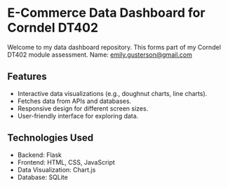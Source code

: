 # E-Commerce Data Dashboard for Corndel DT402

Welcome to my data dashboard repository. This forms part of my Corndel DT402 module assessment. 
Name: emily.gusterson@gmail.com

## Features

- Interactive data visualizations (e.g., doughnut charts, line charts).
- Fetches data from APIs and databases.
- Responsive design for different screen sizes.
- User-friendly interface for exploring data.

## Technologies Used
- Backend: Flask
- Frontend: HTML, CSS, JavaScript
- Data Visualization: Chart.js
- Database: SQLite
